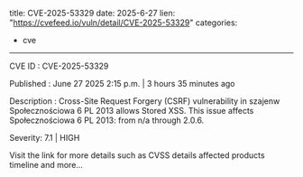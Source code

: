  
title: CVE-2025-53329
date: 2025-6-27
lien: "https://cvefeed.io/vuln/detail/CVE-2025-53329"
categories:
  - cve
---

CVE ID : CVE-2025-53329

Published :  June 27
2025
2:15 p.m. | 3 hours
35 minutes ago

Description : Cross-Site Request Forgery (CSRF) vulnerability in szajenw Społecznościowa 6 PL 2013 allows Stored XSS. This issue affects Społecznościowa 6 PL 2013: from n/a through 2.0.6.

Severity: 7.1 | HIGH

Visit the link for more details
such as CVSS details
affected products
timeline
and more...
